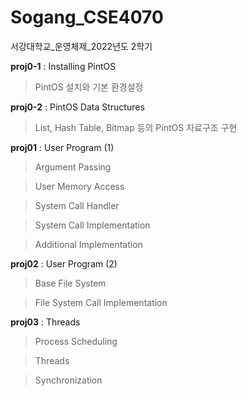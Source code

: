 # Sogang_CSE4070
서강대학교_운영체제_2022년도 2학기

**proj0-1** : Installing PintOS
> PintOS 설치와 기본 환경설정

**proj0-2** : PintOS Data Structures
> List, Hash Table, Bitmap 등의 PintOS 자료구조 구현

**proj01** : User Program (1)
> Argument Passing

> User Memory Access

> System Call Handler

> System Call Implementation

> Additional Implementation

**proj02** : User Program (2)
> Base File System

> File System Call Implementation

**proj03** : Threads
> Process Scheduling

> Threads

> Synchronization
